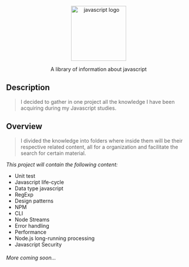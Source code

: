 <p align="center">
    <img alt="javascript logo" width="150" src="https://cdn.jsdelivr.net/gh/devicons/devicon/icons/javascript/javascript-plain.svg" style="max-width:100%">
</p>

<p align="center">A library of information about javascript</p>

## Description

> I decided to gather in one project all the knowledge I have been acquiring during my Javascript studies.

## Overview

> I divided the knowledge into folders where inside them will be their respective related content, all for a
> organization and facilitate the search for certain material.

_This project will contain the following content:_

- Unit test
- Javascript life-cycle
- Data type javascript
- RegExp
- Design patterns
- NPM
- CLI
- Node Streams
- Error handling
- Performance
- Node.js long-running processing
- Javascript Security

###### More coming soon...